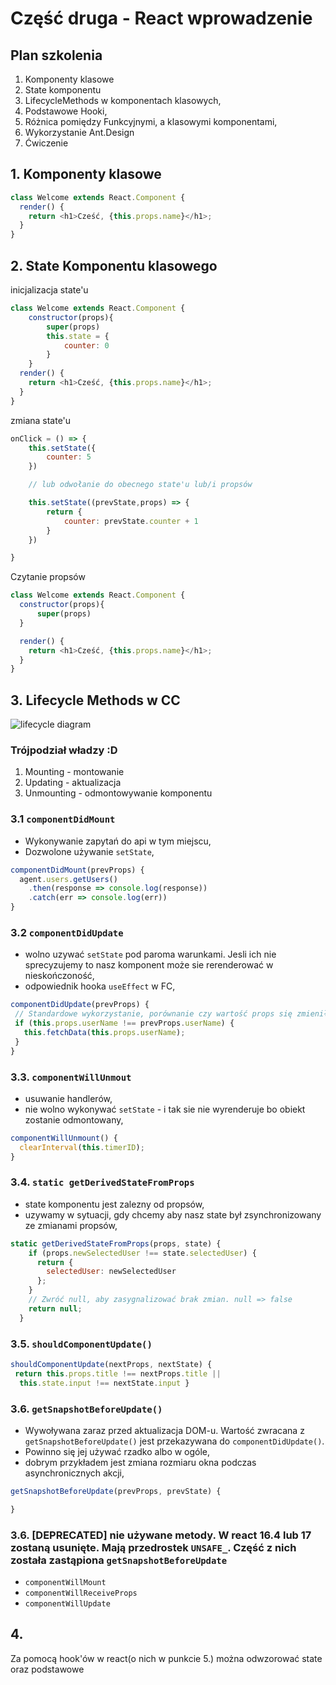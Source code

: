 # Część druga - React wprowadzenie

## Plan szkolenia
1. Komponenty klasowe
2. State komponentu
3. LifecycleMethods w komponentach klasowych,
4. Podstawowe Hooki,
5. Różnica pomiędzy 
Funkcyjnymi, a klasowymi komponentami,
6. Wykorzystanie Ant.Design
7. Ćwiczenie

## 1. Komponenty klasowe

```JavaScript
class Welcome extends React.Component {
  render() {
    return <h1>Cześć, {this.props.name}</h1>;
  }
}
```

## 2. State Komponentu klasowego
inicjalizacja state'u
```JavaScript
class Welcome extends React.Component {
    constructor(props){
        super(props)
        this.state = {
            counter: 0
        }
    }
  render() {
    return <h1>Cześć, {this.props.name}</h1>;
  }
}
```

zmiana state'u
```JavaScript
onClick = () => {
    this.setState({
        counter: 5
    })

    // lub odwołanie do obecnego state'u lub/i propsów

    this.setState((prevState,props) => {
        return {
            counter: prevState.counter + 1
        }
    })

}
```

Czytanie propsów
```JavaScript
class Welcome extends React.Component {
  constructor(props){
      super(props)
  }

  render() {
    return <h1>Cześć, {this.props.name}</h1>;
  }
}
```

## 3. Lifecycle Methods w CC

![lifecycle diagram](https://i0.wp.com/programmingwithmosh.com/wp-content/uploads/2018/10/Screen-Shot-2018-10-31-at-1.44.28-PM.png)

### Trójpodział władzy :D 

1. Mounting - montowanie
2. Updating - aktualizacja
3. Unmounting - odmontowywanie komponentu

### 3.1 `componentDidMount`
- Wykonywanie zapytań do api w tym miejscu,
- Dozwolone używanie `setState`,
```JavaScript
componentDidMount(prevProps) {
  agent.users.getUsers()
    .then(response => console.log(response))
    .catch(err => console.log(err))
}
```
### 3.2 `componentDidUpdate`
- wolno uzywać `setState` pod paroma warunkami. Jesli ich nie sprecyzujemy to nasz komponent może sie rerenderować w nieskończoność,
- odpowiednik hooka `useEffect` w FC,  

```JavaScript
componentDidUpdate(prevProps) {
 // Standardowe wykorzystanie, porównanie czy wartość props się zmieniła
 if (this.props.userName !== prevProps.userName) {
   this.fetchData(this.props.userName);
 }
}
```

### 3.3. `componentWillUnmout`
- usuwanie handlerów,
- nie wolno wykonywać `setState` - i tak sie nie wyrenderuje bo obiekt zostanie odmontowany,
```JavaScript
componentWillUnmount() {
  clearInterval(this.timerID);
}
```

### 3.4. `static getDerivedStateFromProps`
- state komponentu jest zalezny od propsów,
- uzywamy w sytuacji, gdy chcemy aby nasz state był zsynchronizowany ze zmianami propsów,

```JavaScript
static getDerivedStateFromProps(props, state) {
    if (props.newSelectedUser !== state.selectedUser) {
      return {
        selectedUser: newSelectedUser
      };
    }
    // Zwróć null, aby zasygnalizować brak zmian. null => false
    return null;
  }
```

### 3.5. `shouldComponentUpdate()`
```JavaScript
shouldComponentUpdate(nextProps, nextState) {
 return this.props.title !== nextProps.title || 
  this.state.input !== nextState.input }
```

### 3.6. `getSnapshotBeforeUpdate()`
- Wywoływana zaraz przed aktualizacja DOM-u. Wartość zwracana z `getSnapshotBeforeUpdate()` jest przekazywana do `componentDidUpdate()`.
- Powinno się jej używać rzadko albo w ogóle,
- dobrym przykładem jest zmiana rozmiaru okna podczas asynchronicznych akcji,

```JavaScript
getSnapshotBeforeUpdate(prevProps, prevState) {

}
```

### 3.6. [DEPRECATED] nie używane metody. W react 16.4 lub 17 zostaną usunięte. Mają przedrostek `UNSAFE_`. Część z nich została zastąpiona `getSnapshotBeforeUpdate`

- `componentWillMount`
- `componentWillReceiveProps`
- `componentWillUpdate`

## 4. 
Za pomocą hook'ów w react(o nich w punkcie 5.) można odwzorować state oraz podstawowe


